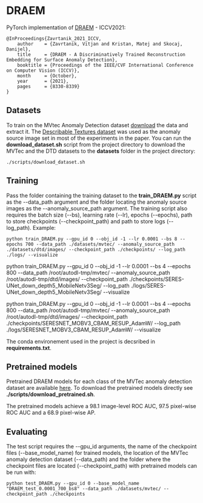 # DRAEM

PyTorch implementation of [DRAEM](https://openaccess.thecvf.com/content/ICCV2021/papers/Zavrtanik_DRAEM_-_A_Discriminatively_Trained_Reconstruction_Embedding_for_Surface_Anomaly_ICCV_2021_paper.pdf) - ICCV2021:

```
@InProceedings{Zavrtanik_2021_ICCV,
    author    = {Zavrtanik, Vitjan and Kristan, Matej and Skocaj, Danijel},
    title     = {DRAEM - A Discriminatively Trained Reconstruction Embedding for Surface Anomaly Detection},
    booktitle = {Proceedings of the IEEE/CVF International Conference on Computer Vision (ICCV)},
    month     = {October},
    year      = {2021},
    pages     = {8330-8339}
}
```
## Datasets
To train on the MVtec Anomaly Detection dataset [download](https://www.mvtec.com/company/research/datasets/mvtec-ad)
the data and extract it. The [Describable Textures dataset](https://www.robots.ox.ac.uk/~vgg/data/dtd/) was used as the anomaly source 
image set in most of the experiments in the paper. You can run the **download_dataset.sh** script from the project directory
to download the MVTec and the DTD datasets to the **datasets** folder in the project directory:
```
./scripts/download_dataset.sh
```


## Training
Pass the folder containing the training dataset to the **train_DRAEM.py** script as the --data_path argument and the
folder locating the anomaly source images as the --anomaly_source_path argument. 
The training script also requires the batch size (--bs), learning rate (--lr), epochs (--epochs), path to store checkpoints
(--checkpoint_path) and path to store logs (--log_path).
Example:

```
python train_DRAEM.py --gpu_id 0 --obj_id -1 --lr 0.0001 --bs 8 --epochs 700 --data_path ./datasets/mvtec/ --anomaly_source_path ./datasets/dtd/images/ --checkpoint_path ./checkpoints/ --log_path ./logs/ --visualize
```
python train_DRAEM.py --gpu_id 0 --obj_id -1 --lr 0.0001 --bs 4 --epochs 800 --data_path /root/autodl-tmp/mvtec/ --anomaly_source_path /root/autodl-tmp/dtd/images/ --checkpoint_path ./checkpoints/SERES-UNet_down_depth5_MobileNetv3Seg/ --log_path ./logs/SERES-UNet_down_depth5_MobileNetv3Seg/ --visualize

python train_DRAEM.py --gpu_id 0 --obj_id -1 --lr 0.0001 --bs 4 --epochs 800 --data_path /root/autodl-tmp/mvtec/ --anomaly_source_path /root/autodl-tmp/dtd/images/ --checkpoint_path ./checkpoints/SERESNET_MOBV3_CBAM_RESUP_AdamW/ --log_path ./logs/SERESNET_MOBV3_CBAM_RESUP_AdamW/ --visualize

The conda environement used in the project is decsribed in **requirements.txt**.

## Pretrained models
Pretrained DRAEM models for each class of the MVTec anomaly detection dataset are available [here](https://drive.google.com/uc?id=1eOE8wXNihjsiDvDANHFbg_mQkLesDrs1).
To download the pretrained models directly see **./scripts/download_pretrained.sh**.

The pretrained models achieve a 98.1 image-level ROC AUC, 97.5 pixel-wise ROC AUC and a 68.9 pixel-wise AP.


## Evaluating
The test script requires the --gpu_id arguments, the name of the checkpoint files (--base_model_name) for trained models, the 
location of the MVTec anomaly detection dataset (--data_path) and the folder where the checkpoint files are located (--checkpoint_path)
with pretrained models can be run with:

```
python test_DRAEM.py --gpu_id 0 --base_model_name "DRAEM_test_0.0001_700_bs8" --data_path ./datasets/mvtec/ --checkpoint_path ./checkpoints
```


